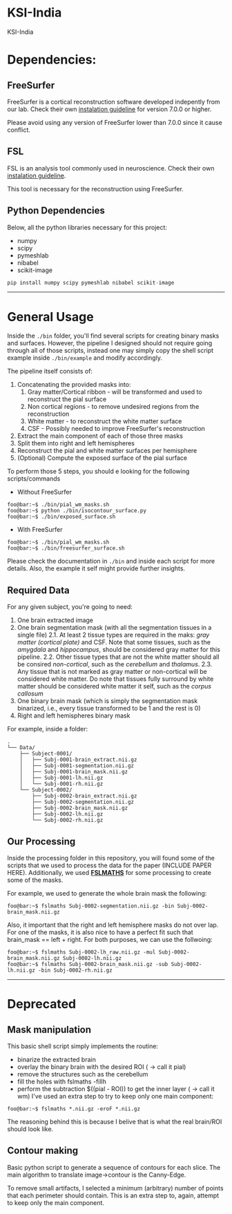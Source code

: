 # KSI-India
 KSI-India

# Dependencies:

## FreeSurfer
FreeSurfer is a cortical reconstruction software developed indepently from our lab. Check their own [instalation guideline](https://surfer.nmr.mgh.harvard.edu/fswiki/DownloadAndInstall) for version 7.0.0 or higher.

Please avoid using any version of FreeSurfer lower than 7.0.0 since it cause conflict.

## FSL
FSL is an analysis tool commonly used in neuroscience. Check their own [instalation guideline](https://fsl.fmrib.ox.ac.uk/fsl/docs/#/install/index).

This tool is necessary for the reconstruction using FreeSurfer.

## Python Dependencies
Below, all the python libraries necessary for this project:
- numpy
- scipy
- pymeshlab
- nibabel
- scikit-image

```python
pip install numpy scipy pymeshlab nibabel scikit-image
```
***
# General Usage
Inside the `./bin` folder, you'll find several scripts for creating binary masks and surfaces. However, the pipeline I designed should not require going through all of those scripts, instead one may simply copy the shell script example inside `./bin/example` and modify accordingly.

The pipeline itself consists of:
1. Concatenating the provided masks into:
    1. Gray matter/Cortical ribbon - will be transformed and used to reconstruct the pial surface
    2. Non cortical regions - to remove undesired regions from the reconstruction
    3. White matter - to reconstruct the white matter surface
    3. CSF - Possibly needed to improve FreeSurfer's reconstruction
2. Extract the main component of each of those three masks
3. Split them into right and left hemispheres
4. Reconstruct the pial and white matter surfaces per hemisphere
5. (Optional) Compute the exposed surface of the pial surface

To perform those 5 steps, you should e looking for the following scripts/commands
* Without FreeSurfer
```console
foo@bar:~$ ./bin/pial_wm_masks.sh
foo@bar:~$ python ./bin/isocontour_surface.py
foo@bar:~$ ./bin/exposed_surface.sh
```
* With FreeSurfer
```console
foo@bar:~$ ./bin/pial_wm_masks.sh
foo@bar:~$ ./bin/freesurfer_surface.sh
```

Please check the documentation in `./bin` and inside each script for more details. Also, the example it self might provide further insights. 

## Required Data
For any given subject, you're going to need:
1. One brain extracted image
2. One brain segmentation mask (with all the segmentation tissues in a single file)
2.1. At least 2 tissue types are required in the maks: *gray matter (cortical plate)* and CSF. Note that some tissues, such as the *amygdala* and *hippocampus*, should be considered gray matter for this pipeline.
2.2. Other tissue types that are not the white matter should all be consired *non-cortical*, such as the *cerebellum* and *thalamus*.
2.3. Any tissue that is not marked as gray matter or non-cortical will be considered white matter. Do note that tissues fully surround by white matter should be considered white matter it self, such as the *corpus callosum*
3. One binary brain mask (which is simply the segmentation mask binarized, i.e., every tissue transformed to be 1 and the rest is 0)
4. Right and left hemispheres binary mask

For example, inside a folder:
``` 
.
└── Data/
    ├── Subject-0001/
    │   ├── Subj-0001-brain_extract.nii.gz
    │   ├── Subj-0001-segmentation.nii.gz
    │   ├── Subj-0001-brain_mask.nii.gz
    │   ├── Subj-0001-lh.nii.gz
    │   └── Subj-0001-rh.nii.gz
    └── Subject-0002/
        ├── Subj-0002-brain_extract.nii.gz
        ├── Subj-0002-segmentation.nii.gz
        ├── Subj-0002-brain_mask.nii.gz
        ├── Subj-0002-lh.nii.gz
        └── Subj-0002-rh.nii.gz
```
## Our Processing

Inside the processing folder in this repository, you will found some of the scripts that we used to process the data for the paper (INCLUDE PAPER HERE). Additionally, we used [**FSLMATHS**](https://fsl.fmrib.ox.ac.uk/fsl/docs/#/install/index) for some processing to create some of the masks.

For example, we used to generate the whole brain mask the following:
```console
foo@bar:~$ fslmaths Subj-0002-segmentation.nii.gz -bin Subj-0002-brain_mask.nii.gz
```

Also, it important that the right and left hemisphere masks do not over lap. For one of the masks, it is also nice to have a perfect fit such that brain_mask == left + right. For both purposes, we can use the follwoing:
```console
foo@bar:~$ fslmaths Subj-0002-lh_raw.nii.gz -mul Subj-0002-brain_mask.nii.gz Subj-0002-lh.nii.gz
foo@bar:~$ fslmaths Subj-0002-brain_mask.nii.gz -sub Subj-0002-lh.nii.gz -bin Subj-0002-rh.nii.gz
```

***

# Deprecated
## Mask manipulation
This basic shell script simply implements the routine:
 - binarize the extracted brain
 - overlay the binary brain with the desired ROI ( -> call it pial)
 - remove the structures such as the cerebellum
 - fill the holes with fslmaths -fillh
 - perform the subtraction $((pial - ROI)) to get the inner layer ( -> call it wm)
I've used an extra step to try to keep only one main component:

```console
foo@bar:~$ fslmaths *.nii.gz -eroF *.nii.gz
```

The reasoning behind this is because I belive that is what the real brain/ROI should look like.

## Contour making
Basic python script to generate a sequence of contours for each slice. The main algorithm to translate image->contour is the Canny-Edge.

To remove small artifacts, I selected a minimum (arbitrary) number of points that each perimeter should contain. This is an extra step to, again, attempt to keep only the main component.